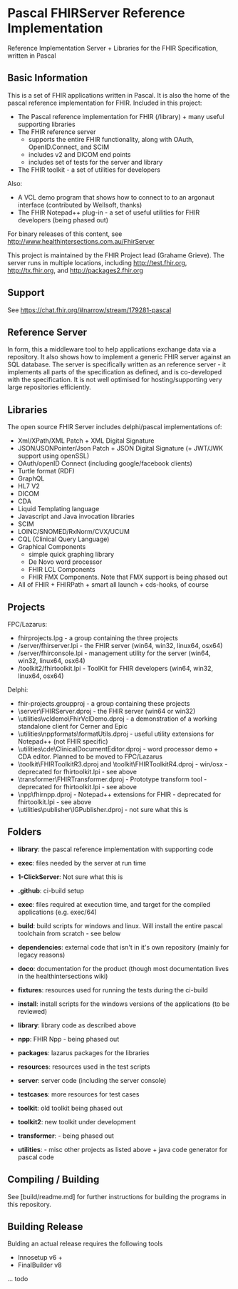 # Pascal FHIRServer Reference Implementation

Reference Implementation Server + Libraries for the FHIR Specification, written in Pascal

## Basic Information

This is a set of FHIR applications written in Pascal. It is also 
the home of the pascal reference implementation for FHIR. Included 
in this project:
* The Pascal reference implementation for FHIR (/library) + many useful supporting libraries
* The FHIR reference server 
  * supports the entire FHIR functionality, along with OAuth, OpenID.Connect, and SCIM
  * includes v2 and DICOM end points
  * includes set of tests for the server and library 
* The FHIR toolkit - a set of utilities for developers


Also:

* A VCL demo program that shows how to connect to to an argonaut interface (contributed by Wellsoft, thanks)
* The FHIR Notepad++ plug-in - a set of useful utilities for FHIR developers (being phased out)

For binary releases of this content, see http://www.healthintersections.com.au/FhirServer

This project is maintained by the FHIR Project lead (Grahame Grieve). The server runs in 
multiple locations, including http://test.fhir.org, http://tx.fhir.org, and http://packages2.fhir.org

## Support

See <https://chat.fhir.org/#narrow/stream/179281-pascal>

## Reference Server

In form, this a middleware tool to help applications exchange data via a repository. 
It also shows how to implement a generic FHIR server against an SQL database. The server 
is specifically written as an reference server - it implements all parts of the 
specification as defined, and is co-developed with the specification. It is not 
well optimised for hosting/supporting very large repositories efficiently. 

## Libraries

The open source FHIR Server includes delphi/pascal implementations of:
* Xml/XPath/XML Patch + XML Digital Signature
* JSON/JSONPointer/Json Patch + JSON Digital Signature (+ JWT/JWK support using openSSL)
* OAuth/openID Connect (including google/facebook clients)
* Turtle format (RDF)
* GraphQL
* HL7 V2
* DICOM
* CDA
* Liquid Templating language
* Javascript and Java invocation libraries
* SCIM
* LOINC/SNOMED/RxNorm/CVX/UCUM
* CQL (Clinical Query Language)
* Graphical Components
  * simple quick graphing library
  * De Novo word processor
  * FHIR LCL Components
  * FHIR FMX Components. Note that FMX support is being phased out
* All of FHIR + FHIRPath + smart all launch + cds-hooks, of course

## Projects

FPC/Lazarus:
* fhirprojects.lpg - a group containing the three projects
* /server/fhirserver.lpi - the FHIR server (win64, win32, linux64, osx64)
* /server/fhirconsole.lpi - management utility for the server  (win64, win32, linux64, osx64)
* /toolkit2/fhirtoolkit.lpi - ToolKit for FHIR developers (win64, win32, linux64, osx64)

Delphi:

* fhir-projects.groupproj - a group containing these projects
* \server\FHIRServer.dproj - the FHIR server (win64 or win32)
* \utilities\vcldemo\FhirVclDemo.dproj - a demonstration of a working standalone client for Cerner and Epic
* \utilities\nppformats\formatUtils.dproj - useful utility extensions for Notepad++ (not FHIR specific)
* \utilities\cde\ClinicalDocumentEditor.dproj - word processor demo + CDA editor. Planned to be moved to FPC/Lazarus 
* \toolkit\FHIRToolkitR3.dproj and \toolkit\FHIRToolkitR4.dproj - win/osx - deprecated for fhirtoolkit.lpi - see above
* \transformer\FHIRTransformer.dproj - Prototype transform tool - deprecated for fhirtoolkit.lpi - see above
* \npp\fhirnpp.dproj - Notepad++ extensions for FHIR - deprecated for fhirtoolkit.lpi - see above
* \utilities\publisher\IGPublisher.dproj - not sure what this is

## Folders

* **library**: the pascal reference implementation with supporting code
* **exec**: files needed by the server at run time

* **1-ClickServer**: Not sure what this is
* **.github**: ci-build setup
* **exec**: files required at execution time, and target for the compiled applications (e.g. exec/64)
* **build**: build scripts for windows and linux. Will install the entire pascal toolchain from scratch  - see below
* **dependencies**: external code that isn't in it's own repository (mainly for legacy reasons)
* **doco**: documentation for the product (though most documentation lives in the healthintersections wiki)
* **fixtures**: resources used for running the tests during the ci-build
* **install**: install scripts for the windows versions of the applications (to be reviewed)
* **library**: library code as described above  
* **npp**: FHIR Npp - being phased out
* **packages**: lazarus packages for the libraries
* **resources**: resources used in the test scripts
* **server**: server code (including the server console)
* **testcases**: more resources for test cases 
* **toolkit**: old toolkit being phased out
* **toolkit2**: new toolkit under development
* **transformer**: - being phased out
* **utilities**: - misc other projects as listed above + java code generator for pascal code

## Compiling / Building

See [build/readme.md] for further instructions for building the programs in this repository.

## Building Release

Bulding an actual release requires the following tools
* Innosetup v6 + 
* FinalBuilder v8

... todo